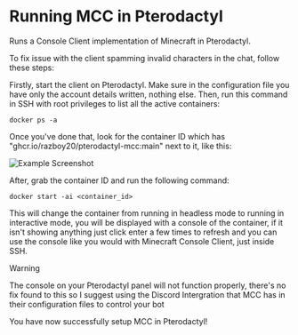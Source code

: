 # Running MCC in Pterodactyl

Runs a Console Client implementation of Minecraft in Pterodactyl.

To fix issue with the client spamming invalid characters in the chat, follow these steps:

Firstly, start the client on Pterodactyl. Make sure in the configuration file you have only the account details written, nothing else. Then, run this command in SSH with root privileges to list all the active containers:
```
docker ps -a
```
Once you've done that, look for the container ID which has "ghcr.io/razboy20/pterodactyl-mcc:main" next to it, like this:

![Example Screenshot](https://github.com/auitenti/pterodactyl-mcc/blob/main/assests/images/example.png)

After, grab the container ID and run the following command:
```
docker start -ai <container_id>
```
This will change the container from running in headless mode to running in interactive mode, you will be displayed with a console of the container, if it isn't showing anything just click enter a few times to refresh and you can use the console like you would with Minecraft Console Client, just inside SSH.

> [!WARNING]
> The console on your Pterodactyl panel will not function properly, there's no fix found to this so I suggest using the Discord Intergration that MCC has in their configuration files to control your bot

You have now successfully setup MCC in Pterodactyl!
